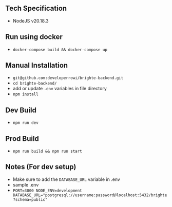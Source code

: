 ## Tech Specification
- NodeJS  v20.18.3

## Run using docker 
- `docker-compose build && docker-compose up`

## Manual Installation

- `git@github.com:developerrowi/brighte-backend.git`
- `cd brighte-backend/`
-  add or update `.env` variables in file directory
- `npm install`

## Dev Build 
-  `npm run dev`

## Prod Build
-  `npm run build && npm run start`


## Notes (For dev setup)
-  Make sure to add the `DATABASE_URL` variable in .env
-  sample .env 
-  `
     PORT=3000
     NODE_ENV=development
     DATABASE_URL="postgresql://username:password@localhost:5432/brighte?schema=public"
    `







